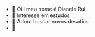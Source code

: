 - 👋 Oiii meu nome é Dianele Rui
- 👀 Interesse em estudos
- 🌱 Adoro buscar novos desafios
- 💞️ 

<!---
Dianele09/Dianele09 is a ✨ special ✨ repository because its `README.md` (this file) appears on your GitHub profile.
You can click the Preview link to take a look at your changes.
--->
